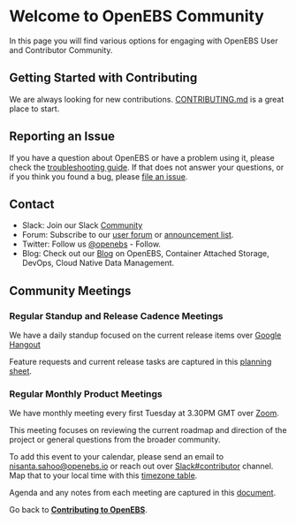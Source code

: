 # Welcome to OpenEBS Community

In this page you will find various options for engaging with OpenEBS User and Contributor Community. 

## Getting Started with Contributing

We are always looking for new contributions. [CONTRIBUTING.md](../CONTRIBUTING.md) is a great place to start.

## Reporting an Issue

If you have a question about OpenEBS or have a problem using it, please check the [troubleshooting guide](https://docs.openebs.io/docs/troubleshooting.html).
If that does not answer your questions, or if you think you found a bug, please [file an issue](https://github.com/openebs/openebs/issues).

## Contact

- Slack: Join our Slack [Community](https://openebs.org/community)
- Forum: Subscribe to our [user forum](https://lists.cncf.io/g/cncf-openebs-users) or [announcement list](https://lists.cncf.io/g/cncf-openebs-announcements).
- Twitter: Follow us [@openebs](https://twitter.com/openebs) - Follow.
- Blog: Check out our [Blog](https://blog.openebs.io) on OpenEBS, Container Attached Storage, DevOps, Cloud Native Data Management.

## Community Meetings

### Regular Standup and Release Cadence Meetings

We have a daily standup focused on the current release items over [Google Hangout](https://meet.google.com/rui-powc-fgt?hs=122)

Feature requests and current release tasks are captured in this [planning sheet](https://docs.google.com/spreadsheets/d/1bbphUqbxShBhgr1VHaEQUzIGMaJJacPNKc1ckNXU1QE).

### Regular Monthly Product Meetings

We have monthly meeting every first Tuesday at 3.30PM GMT over [Zoom](https://zoom.us/j/809659923). 

This meeting focuses on reviewing the current roadmap and direction of the project or general questions from the broader community. 

To add this event to your calendar, please send an email to nisanta.sahoo@openebs.io or reach out over [Slack#contributor](https://openebs.org/community) channel. Map that to your local time with this [timezone table](http://www.thetimezoneconverter.com/?t=19:30&tz=PT%20%28Pacific%20Time%29).

Agenda and any notes from each meeting are captured in this [document](https://docs.google.com/document/d/1mHL1ypds4Hf6OnOGz2dOufamu4LiSt4Sgnl9QFrxDls).


Go back to [**Contributing to OpenEBS**](../CONTRIBUTING.md).
